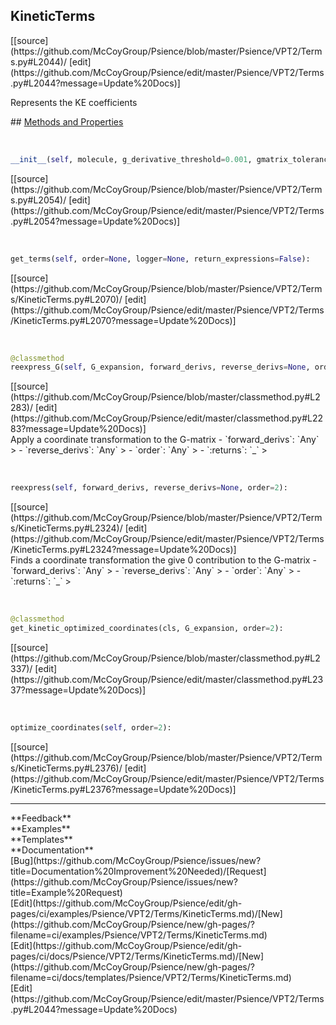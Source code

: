 ## <a id="Psience.VPT2.Terms.KineticTerms">KineticTerms</a> 

<div class="docs-source-link" markdown="1">
[[source](https://github.com/McCoyGroup/Psience/blob/master/Psience/VPT2/Terms.py#L2044)/
[edit](https://github.com/McCoyGroup/Psience/edit/master/Psience/VPT2/Terms.py#L2044?message=Update%20Docs)]
</div>

Represents the KE coefficients







<div class="collapsible-section">
 <div class="collapsible-section collapsible-section-header" markdown="1">
## <a class="collapse-link" data-toggle="collapse" href="#methods" markdown="1"> Methods and Properties</a> <a class="float-right" data-toggle="collapse" href="#methods"><i class="fa fa-chevron-down"></i></a>
 </div>
 <div class="collapsible-section collapsible-section-body collapse show" id="methods" markdown="1">
 
<a id="Psience.VPT2.Terms.KineticTerms.__init__" class="docs-object-method">&nbsp;</a> 
```python
__init__(self, molecule, g_derivative_threshold=0.001, gmatrix_tolerance=1e-06, use_cartesian_kinetic_energy=False, check_input_gmatrix=True, freq_tolerance=0.002, **opts): 
```
<div class="docs-source-link" markdown="1">
[[source](https://github.com/McCoyGroup/Psience/blob/master/Psience/VPT2/Terms.py#L2054)/
[edit](https://github.com/McCoyGroup/Psience/edit/master/Psience/VPT2/Terms.py#L2054?message=Update%20Docs)]
</div>


<a id="Psience.VPT2.Terms.KineticTerms.get_terms" class="docs-object-method">&nbsp;</a> 
```python
get_terms(self, order=None, logger=None, return_expressions=False): 
```
<div class="docs-source-link" markdown="1">
[[source](https://github.com/McCoyGroup/Psience/blob/master/Psience/VPT2/Terms/KineticTerms.py#L2070)/
[edit](https://github.com/McCoyGroup/Psience/edit/master/Psience/VPT2/Terms/KineticTerms.py#L2070?message=Update%20Docs)]
</div>


<a id="Psience.VPT2.Terms.KineticTerms.reexpress_G" class="docs-object-method">&nbsp;</a> 
```python
@classmethod
reexpress_G(self, G_expansion, forward_derivs, reverse_derivs=None, order=2): 
```
<div class="docs-source-link" markdown="1">
[[source](https://github.com/McCoyGroup/Psience/blob/master/classmethod.py#L2283)/
[edit](https://github.com/McCoyGroup/Psience/edit/master/classmethod.py#L2283?message=Update%20Docs)]
</div>
Apply a coordinate transformation to the G-matrix
  - `forward_derivs`: `Any`
    > 
  - `reverse_derivs`: `Any`
    > 
  - `order`: `Any`
    > 
  - `:returns`: `_`
    >


<a id="Psience.VPT2.Terms.KineticTerms.reexpress" class="docs-object-method">&nbsp;</a> 
```python
reexpress(self, forward_derivs, reverse_derivs=None, order=2): 
```
<div class="docs-source-link" markdown="1">
[[source](https://github.com/McCoyGroup/Psience/blob/master/Psience/VPT2/Terms/KineticTerms.py#L2324)/
[edit](https://github.com/McCoyGroup/Psience/edit/master/Psience/VPT2/Terms/KineticTerms.py#L2324?message=Update%20Docs)]
</div>
Finds a coordinate transformation the give 0 contribution to the G-matrix
  - `forward_derivs`: `Any`
    > 
  - `reverse_derivs`: `Any`
    > 
  - `order`: `Any`
    > 
  - `:returns`: `_`
    >


<a id="Psience.VPT2.Terms.KineticTerms.get_kinetic_optimized_coordinates" class="docs-object-method">&nbsp;</a> 
```python
@classmethod
get_kinetic_optimized_coordinates(cls, G_expansion, order=2): 
```
<div class="docs-source-link" markdown="1">
[[source](https://github.com/McCoyGroup/Psience/blob/master/classmethod.py#L2337)/
[edit](https://github.com/McCoyGroup/Psience/edit/master/classmethod.py#L2337?message=Update%20Docs)]
</div>


<a id="Psience.VPT2.Terms.KineticTerms.optimize_coordinates" class="docs-object-method">&nbsp;</a> 
```python
optimize_coordinates(self, order=2): 
```
<div class="docs-source-link" markdown="1">
[[source](https://github.com/McCoyGroup/Psience/blob/master/Psience/VPT2/Terms/KineticTerms.py#L2376)/
[edit](https://github.com/McCoyGroup/Psience/edit/master/Psience/VPT2/Terms/KineticTerms.py#L2376?message=Update%20Docs)]
</div>
 </div>
</div>












---


<div markdown="1" class="text-secondary">
<div class="container">
  <div class="row">
   <div class="col" markdown="1">
**Feedback**   
</div>
   <div class="col" markdown="1">
**Examples**   
</div>
   <div class="col" markdown="1">
**Templates**   
</div>
   <div class="col" markdown="1">
**Documentation**   
</div>
   <div class="col" markdown="1">
   
</div>
   <div class="col" markdown="1">
   
</div>
   <div class="col" markdown="1">
   
</div>
</div>
  <div class="row">
   <div class="col" markdown="1">
[Bug](https://github.com/McCoyGroup/Psience/issues/new?title=Documentation%20Improvement%20Needed)/[Request](https://github.com/McCoyGroup/Psience/issues/new?title=Example%20Request)   
</div>
   <div class="col" markdown="1">
[Edit](https://github.com/McCoyGroup/Psience/edit/gh-pages/ci/examples/Psience/VPT2/Terms/KineticTerms.md)/[New](https://github.com/McCoyGroup/Psience/new/gh-pages/?filename=ci/examples/Psience/VPT2/Terms/KineticTerms.md)   
</div>
   <div class="col" markdown="1">
[Edit](https://github.com/McCoyGroup/Psience/edit/gh-pages/ci/docs/Psience/VPT2/Terms/KineticTerms.md)/[New](https://github.com/McCoyGroup/Psience/new/gh-pages/?filename=ci/docs/templates/Psience/VPT2/Terms/KineticTerms.md)   
</div>
   <div class="col" markdown="1">
[Edit](https://github.com/McCoyGroup/Psience/edit/master/Psience/VPT2/Terms.py#L2044?message=Update%20Docs)   
</div>
   <div class="col" markdown="1">
   
</div>
   <div class="col" markdown="1">
   
</div>
   <div class="col" markdown="1">
   
</div>
</div>
</div>
</div>